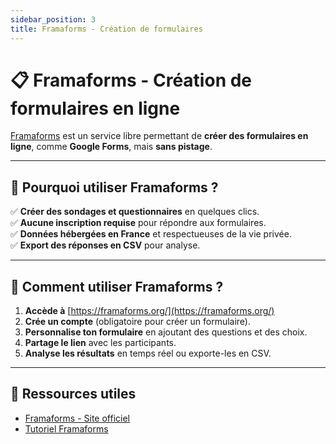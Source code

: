 ```yaml
---
sidebar_position: 3
title: Framaforms - Création de formulaires
---
```


# 📋 Framaforms - Création de formulaires en ligne

[Framaforms](https://framaforms.org/) est un service libre permettant de **créer des formulaires en ligne**, comme **Google Forms**, mais **sans pistage**.

---

## 🎯 Pourquoi utiliser Framaforms ?
✅ **Créer des sondages et questionnaires** en quelques clics.  
✅ **Aucune inscription requise** pour répondre aux formulaires.  
✅ **Données hébergées en France** et respectueuses de la vie privée.  
✅ **Export des réponses en CSV** pour analyse.  

---

## 📌 Comment utiliser Framaforms ?
1. **Accède à** [https://framaforms.org/](https://framaforms.org/)
2. **Crée un compte** (obligatoire pour créer un formulaire).
3. **Personnalise ton formulaire** en ajoutant des questions et des choix.  
4. **Partage le lien** avec les participants.
5. **Analyse les résultats** en temps réel ou exporte-les en CSV.

---

## 🔗 Ressources utiles
- [Framaforms - Site officiel](https://framaforms.org/)
- [Tutoriel Framaforms](https://docs.framasoft.org/fr/framaforms/)
